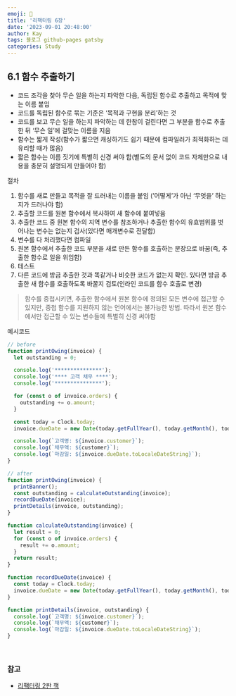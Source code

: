 ```yaml
---
emoji: 👋
title: '리팩터링 6장'
date: '2023-09-01 20:48:00'
author: Kay
tags: 블로그 github-pages gatsby
categories: Study
---
```


## 6.1 함수 추출하기

- 코드 조각을 찾아 무슨 일을 하는지 파악한 다음, 독립된 함수로 추출하고 목적에 맞는 이름 붙임
- 코드를 독립된 함수로 묶는 기준은 ‘목적과 구현을 분리’하는 것
- 코드를 보고 무슨 일을 하는지 파악하는 데 한참이 걸린다면 그 부분을 함수로 추출한 뒤 ‘무슨 일’에 걸맞는 이름을 지음
- 함수는 짧게 작성(함수가 짧으면 캐싱하기도 쉽기 때문에 컴파일러가 최적화하는 데 유리할 때가 많음)
- 짧은 함수는 이름 짓기에 특별히 신경 써야 함(별도의 문서 없이 코드 자체만으로 내용을 충분히 설명되게 만들어야 함)

절차

1. 함수를 새로 만들고 목적을 잘 드러내는 이름을 붙임 (’어떻게’가 아닌 ‘무엇을’ 하는지가 드러나야 함)
2. 추출할 코드를 원본 함수에서 복사하여 새 함수에 붙여넣음
3. 추출한 코드 중 원본 함수의 지역 변수를 참조하거나 추출한 함수의 유효범위를 벗어나는 변수는 없는지 검사(있다면 매개변수로 전달함)
4. 변수를 다 처리했다면 컴파일
5. 원본 함수에서 추출한 코드 부분을 새로 만든 함수를 호출하는 문장으로 바꿈(즉, 추출한 함수로 일을 위임함)
6. 테스트
7. 다른 코드에 방금 추출한 것과 똑같거나 비슷한 코드가 없는지 확인. 있다면 방금 추출한 새 함수를 호출하도록 바꿀지 검토(인라인 코드를 함수 호출로 변경)

> 함수를 중첩시키면, 추출한 함수에서 원본 함수에 정의된 모든 변수에 접근할 수 있지만, 중첩 함수를 지원하지 않는 언어에서는 불가능한 방법.
> 따라서 원본 함수에서만 접근할 수 있는 변수들에 특별히 신경 써야함

예시코드

```ts
// before
function printOwing(invoice) {
  let outstanding = 0;

  console.log('***************');
  console.log('**** 고객 채무 ****');
  console.log('***************');

  for (const o of invoice.orders) {
    outstanding += o.amount;
  }

  const today = Clock.today;
  invoice.dueDate = new Date(today.getFullYear(), today.getMonth(), today.getDate() + 30);

  console.log(`고객명: ${invoice.customer}`);
  console.log(`채무액: ${customer}`);
  console.log(`마감일: ${invoice.dueDate.toLocaleDateString}`);
}
```

```ts
// after
function printOwing(invoice) {
  printBanner();
  const outstanding = calculateOutstanding(invoice);
  recordDueDate(invoice);
  printDetails(invoice, outstanding);
}

function calculateOutstanding(invoice) {
  let result = 0;
  for (const o of invoice.orders) {
    result += o.amount;
  }
  return result;
}

function recordDueDate(invoice) {
  const today = Clock.today;
  invoice.dueDate = new Date(today.getFullYear(), today.getMonth(), today.getDate() + 30);
}

function printDetails(invoice, outstanding) {
  console.log(`고객명: ${invoice.customer}`);
  console.log(`채무액: ${customer}`);
  console.log(`마감일: ${invoice.dueDate.toLocaleDateString}`);
}
```

<br>

### 참고

- [리팩터링 2판 책](https://www.yes24.com/Product/Goods/89649360)

```toc

```
